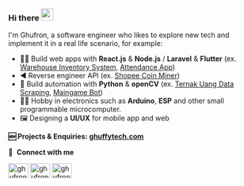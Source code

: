 ### Hi there <img src="https://media.giphy.com/media/hvRJCLFzcasrR4ia7z/giphy.gif" width="25px">

I'm Ghufron, a software engineer who likes to explore new tech and implement it in a real life scenario, for example:
- 👨‍💻 Build web apps with **React.js** & **Node.js** / **Laravel** & **Flutter** (ex. [Warehouse Inventory System](https://github.com/ghufr/wims), [Attendance App](https://github.com/ghufr/attendance_flutter))
- ◀️ Reverse engineer API (ex. [Shopee Coin Miner](https://github.com/ghufr/shopee-coin-miner))
- 🤖 Build automation with **Python** & **openCV** (ex. [Ternak Uang Data Scraping](https://github.com/ghufr/ternak-uang-api-dump-script), [Maingame Bot](https://github.com/ghufr/maingame-automation))
- 🤹🏻 Hobby in electronics such as **Arduino**, **ESP** and other small programmable microcomputer.
- 🖼️ Designing a **UI/UX** for mobile app and web

**🆕 Projects & Enquiries: [ghuffytech.com](https://ghuffytech.com)**

🔗 &nbsp;**Connect with me**

<p align="left">
<!-- <a href="https://dev.to/ghufr" target="blank"><img align="center" src="https://cdn.jsdelivr.net/npm/simple-icons@3.0.1/icons/dev-dot-to.svg" alt="ghufronfr" height="30" width="40" /></a> -->
<a href="https://twitter.com/ghufronfikri" target="blank"><img align="center" src="https://raw.githubusercontent.com/rahuldkjain/github-profile-readme-generator/master/src/images/icons/Social/twitter.svg" alt="ghufronfr" height="30" width="40" /></a>
<a href="https://linkedin.com/in/ghufronfr" target="blank"><img align="center" src="https://raw.githubusercontent.com/rahuldkjain/github-profile-readme-generator/master/src/images/icons/Social/linked-in-alt.svg" alt="ghufronfr" height="30" width="40" /></a>
<a href="https://instagram.com/ghufronfr" target="blank"><img align="center" src="https://raw.githubusercontent.com/rahuldkjain/github-profile-readme-generator/master/src/images/icons/Social/instagram.svg" alt="ghufronfr" height="30" width="40" /></a>

